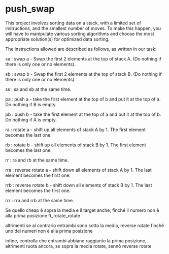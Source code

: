 # push_swap

This project involves sorting data on a stack, with a limited set of instructions, and the smallest number of moves. To make this happen, you will have to manipulate various sorting algorithms and choose the most appropriate solution(s) for optimized data sorting.

The instructions allowed are described as follows, as written in our task:

sa : swap a - Swap the first 2 elements at the top of stack A. (Do nothing if there is only one or no elements).

sb : swap b - Swap the first 2 elements at the top of stack B. (Do nothing if there is only one or no elements).

ss : sa and sb at the same time.

pa : push a - take the first element at the top of b and put it at the top of a. Do nothing if B is empty.

pb : push b - take the first element at the top of a and put it at the top of b. Do nothing if A is empty.

ra : rotate a - shift up all elements of stack A by 1. The first element becomes the last one.

rb : rotate b - shift up all elements of stack B by 1. The first element becomes the last one.

rr : ra and rb at the same time.

rra : reverse rotate a - shift down all elements of stack A by 1. The last element becomes the first one.

rrb : reverse rotate b - shift down all elements of stack B by 1. The last element becomes the first one.

rrr : rra and rrb at the same time.



Se quello cheap è sopra la media e il target anche, finché il numero non è alla prima posizione ft_rotate_rotate

altrimenti se al contrario entrambi sono sotto la media, reverse rotate finché uno dei numeri non è alla prima posizione

infine, controlla che entrambi abbiano raggiunto la prima posizione, altrimenti ruota ancora, se sopra la media rotate, sennò reverse rotate

